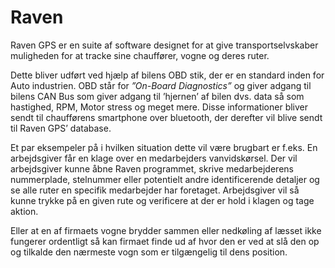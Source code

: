 Raven
=====

Raven GPS er en suite af software designet for at give transportselvskaber muligheden for at tracke sine chauffører, vogne og deres ruter.

Dette bliver udført ved hjælp af bilens OBD stik, der er en standard inden for Auto industrien. OBD står for *”On-Board Diagnostics”* og giver adgang til bilens CAN Bus som giver adgang til ’hjernen’ af bilen dvs. data så som hastighed, RPM, Motor stress og meget mere.
Disse informationer bliver sendt til chaufførens smartphone over bluetooth, der derefter vil blive sendt til Raven GPS’ database.

Et par eksempeler på i hvilken situation dette vil være brugbart er f.eks. En arbejdsgiver får en klage over en medarbejders vanvidskørsel. Der vil arbejdsgiver kunne åbne Raven programmet, skrive medarbejderens nummerplade, stelnummer eller potentielt andre identificerende detaljer og se alle ruter en specifik medarbejder har foretaget. Arbejdsgiver vil så kunne trykke på en given rute og verificere at der er hold i klagen og tage aktion.

Eller at en af firmaets vogne brydder sammen eller nedkøling af læsset ikke fungerer ordentligt så kan firmaet finde ud af hvor den er ved at slå den op og tilkalde den nærmeste vogn som er tilgængelig til dens position.

